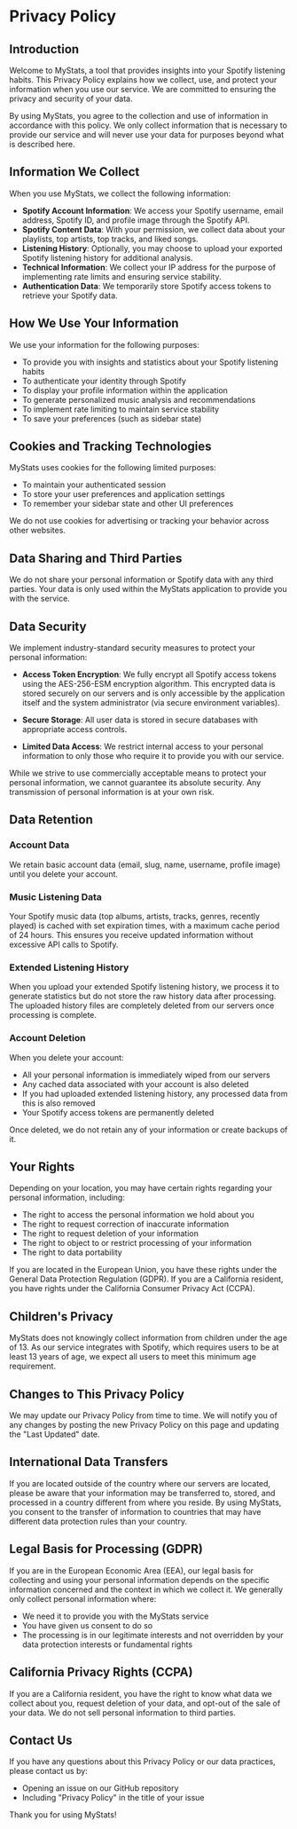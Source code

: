 # Privacy Policy

## Introduction

Welcome to MyStats, a tool that provides insights into your Spotify listening habits. This Privacy Policy explains how we collect, use, and protect your information when you use our service. We are committed to ensuring the privacy and security of your data.

By using MyStats, you agree to the collection and use of information in accordance with this policy. We only collect information that is necessary to provide our service and will never use your data for purposes beyond what is described here.

## Information We Collect

When you use MyStats, we collect the following information:

- **Spotify Account Information**: We access your Spotify username, email address, Spotify ID, and profile image through the Spotify API.
- **Spotify Content Data**: With your permission, we collect data about your playlists, top artists, top tracks, and liked songs.
- **Listening History**: Optionally, you may choose to upload your exported Spotify listening history for additional analysis.
- **Technical Information**: We collect your IP address for the purpose of implementing rate limits and ensuring service stability.
- **Authentication Data**: We temporarily store Spotify access tokens to retrieve your Spotify data.

## How We Use Your Information

We use your information for the following purposes:

- To provide you with insights and statistics about your Spotify listening habits
- To authenticate your identity through Spotify
- To display your profile information within the application
- To generate personalized music analysis and recommendations
- To implement rate limiting to maintain service stability
- To save your preferences (such as sidebar state)

## Cookies and Tracking Technologies

MyStats uses cookies for the following limited purposes:

- To maintain your authenticated session
- To store your user preferences and application settings
- To remember your sidebar state and other UI preferences

We do not use cookies for advertising or tracking your behavior across other websites.

## Data Sharing and Third Parties

We do not share your personal information or Spotify data with any third parties. Your data is only used within the MyStats application to provide you with the service.

## Data Security

We implement industry-standard security measures to protect your personal information:

- **Access Token Encryption**: We fully encrypt all Spotify access tokens using the AES-256-ESM encryption algorithm. This encrypted data is stored securely on our servers and is only accessible by the application itself and the system administrator (via secure environment variables).

- **Secure Storage**: All user data is stored in secure databases with appropriate access controls.

- **Limited Data Access**: We restrict internal access to your personal information to only those who require it to provide you with our service.

While we strive to use commercially acceptable means to protect your personal information, we cannot guarantee its absolute security. Any transmission of personal information is at your own risk.

## Data Retention

### Account Data
We retain basic account data (email, slug, name, username, profile image) until you delete your account. 

### Music Listening Data
Your Spotify music data (top albums, artists, tracks, genres, recently played) is cached with set expiration times, with a maximum cache period of 24 hours. This ensures you receive updated information without excessive API calls to Spotify.

### Extended Listening History
When you upload your extended Spotify listening history, we process it to generate statistics but do not store the raw history data after processing. The uploaded history files are completely deleted from our servers once processing is complete.

### Account Deletion
When you delete your account:
- All your personal information is immediately wiped from our servers
- Any cached data associated with your account is also deleted
- If you had uploaded extended listening history, any processed data from this is also removed
- Your Spotify access tokens are permanently deleted

Once deleted, we do not retain any of your information or create backups of it.

## Your Rights

Depending on your location, you may have certain rights regarding your personal information, including:

- The right to access the personal information we hold about you
- The right to request correction of inaccurate information
- The right to request deletion of your information
- The right to object to or restrict processing of your information
- The right to data portability

If you are located in the European Union, you have these rights under the General Data Protection Regulation (GDPR). If you are a California resident, you have rights under the California Consumer Privacy Act (CCPA).

## Children's Privacy

MyStats does not knowingly collect information from children under the age of 13. As our service integrates with Spotify, which requires users to be at least 13 years of age, we expect all users to meet this minimum age requirement.

## Changes to This Privacy Policy

We may update our Privacy Policy from time to time. We will notify you of any changes by posting the new Privacy Policy on this page and updating the "Last Updated" date.

## International Data Transfers

If you are located outside of the country where our servers are located, please be aware that your information may be transferred to, stored, and processed in a country different from where you reside. By using MyStats, you consent to the transfer of information to countries that may have different data protection rules than your country.

## Legal Basis for Processing (GDPR)

If you are in the European Economic Area (EEA), our legal basis for collecting and using your personal information depends on the specific information concerned and the context in which we collect it. We generally only collect personal information where:

- We need it to provide you with the MyStats service
- You have given us consent to do so
- The processing is in our legitimate interests and not overridden by your data protection interests or fundamental rights

## California Privacy Rights (CCPA)

If you are a California resident, you have the right to know what data we collect about you, request deletion of your data, and opt-out of the sale of your data. We do not sell personal information to third parties.

## Contact Us

If you have any questions about this Privacy Policy or our data practices, please contact us by:

- Opening an issue on our GitHub repository
- Including "Privacy Policy" in the title of your issue

Thank you for using MyStats!